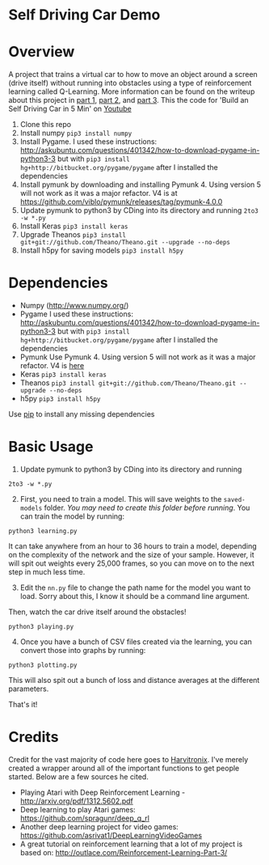 # Self Driving Car Demo

Overview
============
A project that trains a virtual car to how to move an object around a screen (drive itself) without running into obstacles using a type of reinforcement learning called Q-Learning. More information can be found on the writeup about this project in [part 1](https://medium.com/@harvitronix/using-reinforcement-learning-in-python-to-teach-a-virtual-car-to-avoid-obstacles-6e782cc7d4c6), [part 2](https://medium.com/@harvitronix/reinforcement-learning-in-python-to-teach-a-virtual-car-to-avoid-obstacles-part-2-93e614fcd238#.vbakopk4o), and [part 3](https://medium.com/@harvitronix/reinforcement-learning-in-python-to-teach-an-rc-car-to-avoid-obstacles-part-3-a1d063ac962f). This the code for 'Build an Self Driving Car in 5 Min' on [Youtube](https://youtu.be/hBedCdzCoWM)
1. Clone this repo
1. Install numpy ```pip3 install numpy```
2. Install Pygame. I used these instructions: http://askubuntu.com/questions/401342/how-to-download-pygame-in-python3-3 but with ```pip3 install hg+http://bitbucket.org/pygame/pygame``` after I installed the dependencies
3. Install pymunk by downloading and installing Pymunk 4. Using version 5 will not work as it was a major refactor. V4 is at https://github.com/viblo/pymunk/releases/tag/pymunk-4.0.0
4. Update pymunk to python3 by CDing into its directory and running ```2to3 -w *.py```
5. Install Keras ```pip3 install keras```
6. Upgrade Theanos ```pip3 install git+git://github.com/Theano/Theano.git --upgrade --no-deps```
7. Install h5py for saving models ```pip3 install h5py```


Dependencies
============

* Numpy (http://www.numpy.org/)
* Pygame  I used these instructions: http://askubuntu.com/questions/401342/how-to-download-pygame-in-python3-3 but with ```pip3 install hg+http://bitbucket.org/pygame/pygame``` after I installed the dependencies
* Pymunk Use Pymunk 4. Using version 5 will not work as it was a major refactor. V4 is [here](https://github.com/viblo/pymunk/releases/tag/pymunk-4.0.0)
* Keras ```pip3 install keras```
* Theanos ```pip3 install git+git://github.com/Theano/Theano.git --upgrade --no-deps```
* h5py ```pip3 install h5py```


Use [pip](https://pypi.python.org/pypi/pip) to install any missing dependencies

Basic Usage
===========

1. Update pymunk to python3 by CDing into its directory and running 

```2to3 -w *.py```

2. First, you need to train a model. This will save weights to the `saved-models` folder. *You may need to create this folder before running*. You can train the model by running:

`python3 learning.py`

It can take anywhere from an hour to 36 hours to train a model, depending on the complexity of the network and the size of your sample. However, it will spit out weights every 25,000 frames, so you can move on to the next step in much less time.

3. Edit the `nn.py` file to change the path name for the model you want to load. Sorry about this, I know it should be a command line argument.

Then, watch the car drive itself around the obstacles!

`python3 playing.py`

4. Once you have a bunch of CSV files created via the learning, you can convert those into graphs by running:

`python3 plotting.py`

This will also spit out a bunch of loss and distance averages at the different parameters.

That's it! 

Credits
===========
Credit for the vast majority of code here goes to [Harvitronix](https://github.com/harvitronix/reinforcement-learning-car). I've merely created a wrapper around all of the important functions to get people started. Below are a few sources he cited. 

- Playing Atari with Deep Reinforcement Learning - http://arxiv.org/pdf/1312.5602.pdf
- Deep learning to play Atari games: https://github.com/spragunr/deep_q_rl
- Another deep learning project for video games: https://github.com/asrivat1/DeepLearningVideoGames
- A great tutorial on reinforcement learning that a lot of my project is based on: http://outlace.com/Reinforcement-Learning-Part-3/
